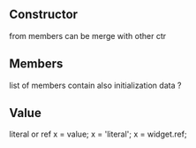 ## Constructor
from members
can be merge with other ctr


## Members
list of members
contain also initialization data ?


## Value
literal or ref
x = value;
x = 'literal';
x = widget.ref;